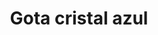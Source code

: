 ---
title: Gota cristal azul
date: 
draft: false

# descripcion
description : Conjunto de aros y dije de plata con cristal

materials: Plata 925

color: Plateado y cristal

dimensions: 0,8cm x 1,9cm (dije) - 0,6cm x 1,3cm (aros)

code: 06-18-0397

type: "Conjuntos"

categories: []

# Images
# first image will be shown in the product page
images:
  # - image: "images/path_to_image"
  # La ubicacion de las imagenes es imagenes/Conjuntos/Conjuntos.Aros y Dije/06-18-0397-gota-cristal-azul
  - image: "./images/conjuntos/aros_y_dije/06-18-0397-gota-cristal-azul_a.JPG"
  - image: "./images/conjuntos/aros_y_dije/06-18-0397-gota-cristal-azul_b.JPG"
---